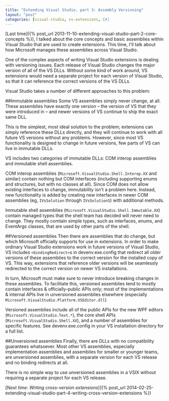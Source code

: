 ```yaml
---
title: "Extending Visual Studio, part 3: Assembly Versioning"
layout: "post"
categories: [visual-studio, vs-extensions, C#]
---
```


[Last time]({% post_url 2013-11-10-extending-visual-studio-part-2-core-concepts %}), I talked about the core concepts and basic assemblies within Visual Studio that are used to create extensions.  This time, I'll talk about how Microsoft manages these assemblies across Visual Studio.

One of the complex aspects of writing Visual Studio extensions is dealing with versioning issues.  Each release of Visual Studio changes the major version of all of the VS DLLs.  Without some kind of work around, VS extensions would need a separate project for each version of Visual Studio, so that it can reference the correct versions of the VS DLLs.

Visual Studio takes a number of different approaches to this problem:

##Immutable assemblies
Some VS assemblies simply never change, at all.  These assemblies have exactly one version &ndash; the version of VS that they were introduced in &ndash; and newer versions of VS continue to ship the exact same DLL.

This is the simplest, most ideal solution to the problem; extensions can simply reference these DLLs directly, and they will continue to work with all future VS versions without any problems.  However, since most VS functionality is designed to change in future versions, few parts of VS can live in immutable DLLs.  

VS includes two categories of immutable DLLs: COM interop assemblies and immutable shell assemblies.

COM interop assemblies (`Microsoft.VisualStudio.Shell.Interop.XX` and similar) contain nothing but COM interfaces (including supporting enums and structures, but with no classes at all).  Since COM does not allow existing interfaces to change, immutability isn't a problem here.  Instead, new functionality is added by creating new interfaces in newer COM assemblies (eg, `IVsSolution` through `IVsSolution5`) with additional methods.

Immutable shell assemblies (`Microsoft.VisualStudio.Shell.Immutable.XX`) contain managed types that the shell team has decided will never need to change.  They mostly comtain simple types, such as interfaces, enums, and EventArgs classes, that are used by other parts of the shell.

##Versioned assemblies
Then there are assemblies that do change, but which Microsoft officially supports for use in extensions.  In order to make ordinary Visual Studio extensions work in future versions of Visual Studio, VS includes `<bindingRedirect>`s in devenv.exe.config that redirect all older versions of these assemblies to the correct version for the installed copy of VS.  This way, extensions that reference older versions will be seamlessly redirected to the correct version on newer VS installations.  

In turn, Microsoft must make sure to never introduce breaking changes in these assemblies.  To facilitate this, versioned assemblies tend to mostly contain interfaces & officially-public APIs only; most of the implementations & internal APIs live in unversioned assemblies elsewhere (especially `Microsoft.VisualStudio.Platform.VSEditor.dll`)

Versioned assemblies include all of the public APIs for the new WPF editors (`Microsoft.VisualStudio.Text.*`), the core shell APIs (`Microsoft.VisualStudio.Shell.XX`), and a number of assemblies for specific features.  See devenv.exe.config in your VS installation directory for a full list.

##Unversioned assemblies
Finally, there are DLLs with no compatibility guarantees whatsoever.  Most other VS assemblies, especially implementation assemblies and assemblies for smaller or younger teams, are unversioned assemblies, with a separate version for each VS release and no binding redirects at all.

There is no simple way to use unversioned assemblies in a VSIX without requiring a separate project for each VS release.

[_Next time: Writing cross-version extensions_]({% post_url 2014-02-25-extending-visual-studio-part-4-writing-cross-version-extensions %})